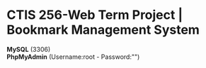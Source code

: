 # CTIS 256-Web Term Project | Bookmark Management System

**MySQL** (3306)
<br />
**PhpMyAdmin** (Username:root - Password:"")
